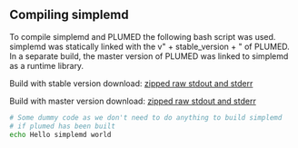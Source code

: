 ## Compiling simplemd

To compile simplemd and PLUMED the following bash script was used.
simplemd was statically linked with the v" + stable_version + " of PLUMED.
In a separate build, the master version of PLUMED was linked to simplemd as a runtime library.

Build with stable version download: [zipped raw stdout and stderr](stable_output.zip)

Build with master version download: [zipped raw stdout and stderr](master_output.zip)

```bash
# Some dummy code as we don't need to do anything to build simplemd 
# if plumed has been built
echo Hello simplemd world

```
